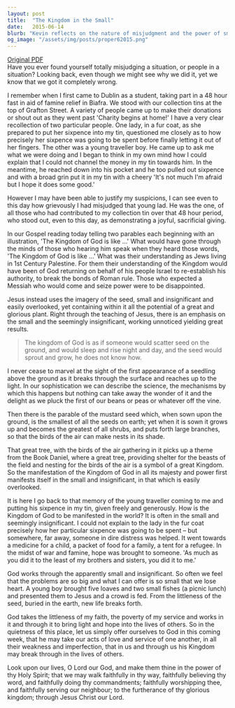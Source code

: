 ```yaml
---
layout: post
title:  "The Kingdom in the Small"
date:   2015-06-14
blurb: "Kevin reflects on the nature of misjudgment and the power of small, seemingly insignificant actions to manifest the Kingdom of God. Drawing from personal experiences and biblical parables, he emphasizes how small acts of kindness and faith can have a profound impact on the world. The sermon encourages us to offer our modest contributions to God, trusting that He will work through them to bring hope and transformation."
og_image: "/assets/img/posts/proper62015.png"
---
```

[Original PDF](/assets/pdf/proper62015.pdf)    
Have you ever found yourself totally misjudging a situation, or people in a situation? Looking back, even though we might see why we did it, yet we know that we got it completely wrong.

I remember when I first came to Dublin as a student, taking part in a 48 hour fast in aid of famine relief in Biafra. We stood with our collection tins at the top of Grafton Street. A variety of people came up to make their donations or shout out as they went past 'Charity begins at home!' I have a very clear recollection of two particular people. One lady, in a fur coat, as she prepared to put her sixpence into my tin, questioned me closely as to how precisely her sixpence was going to be spent before finally letting it out of her fingers. The other was a young traveller boy. He came up to ask me what we were doing and I began to think in my own mind how I could explain that I could not channel the money in my tin towards him. In the meantime, he reached down into his pocket and he too pulled out sixpence and with a broad grin put it in my tin with a cheery 'It's not much I'm afraid but I hope it does some good.'

However I may have been able to justify my suspicions, I can see even to this day how grievously I had misjudged that young lad. He was the one, of all those who had contributed to my collection tin over that 48 hour period, who stood out, even to this day, as demonstrating a joyful, sacrificial giving.

In our Gospel reading today telling two parables each beginning with an illustration, 'The Kingdom of God is like ...' What would have gone through the minds of those who hearing him speak when they heard those words, 'The Kingdom of God is like ...' What was their understanding as Jews living in 1st Century Palestine. For them their understanding of the Kingdom would have been of God returning on behalf of his people Israel to re-establish his authority, to break the bonds of Roman rule. Those who expected a Messiah who would come and seize power were to be disappointed.

Jesus instead uses the imagery of the seed, small and insignificant and easily overlooked, yet containing within it all the potential of a great and glorious plant. Right through the teaching of Jesus, there is an emphasis on the small and the seemingly insignificant, working unnoticed yielding great results.

> The kingdom of God is as if someone would scatter seed on the ground, and would sleep and rise night and day, and the seed would sprout and grow, he does not know how.

I never cease to marvel at the sight of the first appearance of a seedling above the ground as it breaks through the surface and reaches up to the light. In our sophistication we can describe the science, the mechanisms by which this happens but nothing can take away the wonder of it and the delight as we pluck the first of our beans or peas or whatever off the vine.

Then there is the parable of the mustard seed which, when sown upon the ground, is the smallest of all the seeds on earth; yet when it is sown it grows up and becomes the greatest of all shrubs, and puts forth large branches, so that the birds of the air can make nests in its shade.

That great tree, with the birds of the air gathering in it picks up a theme from the Book Daniel, where a great tree, providing shelter for the beasts of the field and nesting for the birds of the air is a symbol of a great Kingdom. So the manifestation of the Kingdom of God in all its majesty and power first manifests itself in the small and insignificant, in that which is easily overlooked.

It is here I go back to that memory of the young traveller coming to me and putting his sixpence in my tin, given freely and generously. How is the Kingdom of God to be manifested in the world? It is often in the small and seemingly insignificant. I could not explain to the lady in the fur coat precisely how her particular sixpence was going to be spent – but somewhere, far away, someone in dire distress was helped. It went towards a medicine for a child, a packet of food for a family, a tent for a refugee. In the midst of war and famine, hope was brought to someone. 'As much as you did it to the least of my brothers and sisters, you did it to me.'

God works through the apparently small and insignificant. So often we feel that the problems are so big and what I can offer is so small that we lose heart. A young boy brought five loaves and two small fishes (a picnic lunch) and presented them to Jesus and a crowd is fed. From the littleness of the seed, buried in the earth, new life breaks forth.

God takes the littleness of my faith, the poverty of my service and works in it and through it to bring light and hope into the lives of others. So in the quietness of this place, let us simply offer ourselves to God in this coming week, that he may take our acts of love and service of one another, in all their weakness and imperfection, that in us and through us his Kingdom may break through in the lives of others.

Look upon our lives, O Lord our God, and make them thine in the power of thy Holy Spirit; that we may walk faithfully in thy way, faithfully believing thy word, and faithfully doing thy commandments; faithfully worshipping thee, and faithfully serving our neighbour; to the furtherance of thy glorious kingdom; through Jesus Christ our Lord.
